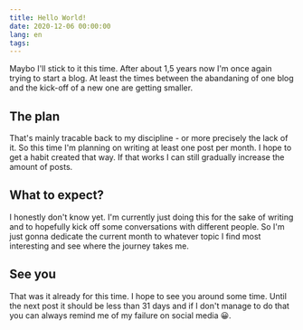 ```yaml
---
title: Hello World!
date: 2020-12-06 00:00:00
lang: en
tags:
---
```


Maybo I'll stick to it this time.
After about 1,5 years now I'm once again trying to start a blog. At least the times between the abandaning of one blog and the kick-off of a new one are getting smaller.

## The plan
That's mainly tracable back to my discipline - or more precisely the lack of it.
So this time I'm planning on writing at least one post per month. I hope to get a habit created that way. If that works I can still gradually increase the amount of posts.

## What to expect?
I honestly don't know yet. I'm currently just doing this for the sake of writing and to hopefully kick off some conversations with different people. So I'm just gonna dedicate the current month to whatever topic I find most interesting and see where the journey takes me.

## See you
That was it already for this time. I hope to see you around some time.
Until the next post it should be less than 31 days and if I don't manage to do that you can always remind me of my failure on social media 😀.

